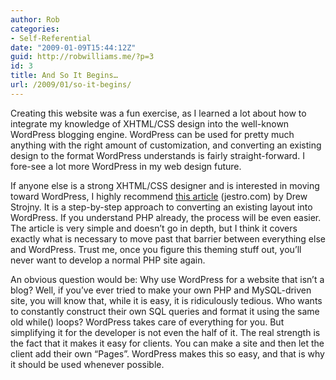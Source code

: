 ```yaml
---
author: Rob
categories:
- Self-Referential
date: "2009-01-09T15:44:12Z"
guid: http://robwilliams.me/?p=3
id: 3
title: And So It Begins…
url: /2009/01/so-it-begins/
---
```

Creating this website was a fun exercise, as I learned a lot about how to integrate my knowledge of XHTML/CSS design into the well-known WordPress blogging engine. WordPress can be used for pretty much anything with the right amount of customization, and converting an existing design to the format WordPress understands is fairly straight-forward. I fore-see a lot more WordPress in my web design future.

If anyone else is a strong XHTML/CSS designer and is interested in moving toward WordPress, I highly recommend [this article](http://www.jestro.com/web-design/convert-xhtml-css-to-wordpress/) (jestro.com) by Drew Strojny. It is a step-by-step approach to converting an existing layout into WordPress. If you understand PHP already, the process will be even easier. The article is very simple and doesn’t go in depth, but I think it covers exactly what is necessary to move past that barrier between everything else and WordPress. Trust me, once you figure this theming stuff out, you’ll never want to develop a normal PHP site again.

An obvious question would be: Why use WordPress for a website that isn’t a blog? Well, if you’ve ever tried to make your own PHP and MySQL-driven site, you will know that, while it is easy, it is ridiculously tedious. Who wants to constantly construct their own SQL queries and format it using the same old while() loops? WordPress takes care of everything for you. But simplifying it for the developer is not even the half of it. The real strength is the fact that it makes it easy for clients. You can make a site and then let the client add their own “Pages”. WordPress makes this so easy, and that is why it should be used whenever possible.